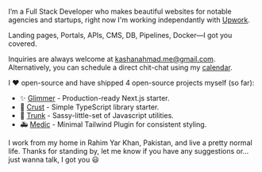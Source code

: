 I’m a Full Stack Developer who makes beautiful websites for notable agencies and startups, right now I'm working independantly with [Upwork](https://www.upwork.com/freelancers/thekayshawn).

Landing pages, Portals, APIs, CMS, DB, Pipelines, Docker—I got you covered.

Inquiries are always welcome at [kashanahmad.me@gmail.com](mailto:kashanahmad.me@gmail.com). Alternatively, you can schedule a direct chit-chat using my [calendar](https://calendly.com/thekayshawn).

I ♥ open-source and have shipped 4 open-source projects myself (so far):

- ✨ [Glimmer](https://github.com/sassywares/glimmer) - Production-ready Next.js starter.
- 🍞 [Crust](https://github.com/sassywares/crust) - Simple TypeScript library starter.
- 🌴 [Trunk](https://github.com/sassywares/trunk) - Sassy-little-set of Javascript utilities.
- 🚑 [Medic](https://github.com/sassywares/medic) - Minimal Tailwind Plugin for consistent styling.

I work from my home in Rahim Yar Khan, Pakistan, and live a pretty normal life. Thanks for standing by, let me know if you have any suggestions or... just wanna talk, I got you 😃
